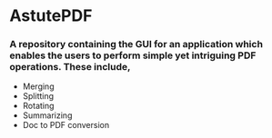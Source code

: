 # AstutePDF

### **A repository containing the GUI for an application which enables the users to perform simple yet intriguing PDF operations. These include,**

* Merging
* Splitting
* Rotating
* Summarizing
* Doc to PDF conversion

